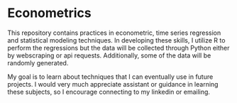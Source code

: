 # Econometrics

This repository contains practices in econometric, time series regression and statistical 
modeling techniques. In developing these skills, I utilize R to perform the regressions but 
the data will be collected through Python either by webscraping or api requests. Additionally,
some of the data will be randomly generated.

My goal is to learn about techniques that I can eventually use in future projects. I would very
much appreciate assistant or guidance in learning these subjects, so I encourage connecting to my linkedin
or emailing. 